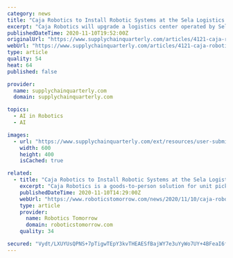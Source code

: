 ```yaml
---
category: news
title: "Caja Robotics to Install Robotic Systems at the Sela Logistics Center"
excerpt: "Caja Robotics will upgrade a logistics center operated by Sela Logistics by embedding Caja’s innovative robotic solution."
publishedDateTime: 2020-11-10T19:52:00Z
originalUrl: "https://www.supplychainquarterly.com/articles/4121-caja-robotics-to-install-robotic-systems-at-the-sela-logistics-center"
webUrl: "https://www.supplychainquarterly.com/articles/4121-caja-robotics-to-install-robotic-systems-at-the-sela-logistics-center"
type: article
quality: 54
heat: 64
published: false

provider:
  name: supplychainquarterly.com
  domain: supplychainquarterly.com

topics:
  - AI in Robotics
  - AI

images:
  - url: "https://www.supplychainquarterly.com/ext/resources/user-submissions/articles/270b0b9c-cfac-442a-bd8b-04259e2c1a27.jpeg?height=635&t=1605035747&width=1200"
    width: 600
    height: 400
    isCached: true

related:
  - title: "Caja Robotics to Install Robotic Systems at the Sela Logistics Center"
    excerpt: "Caja Robotics is a goods-to-person solution for unit picking that significantly increases order fulfillment productivity and storage capacity of a warehouse."
    publishedDateTime: 2020-11-10T14:29:00Z
    webUrl: "https://www.roboticstomorrow.com/news/2020/11/10/caja-robotics-to-install-robotic-systems-at-the-sela-logistics-center/15908/"
    type: article
    provider:
      name: Robotics Tomorrow
      domain: roboticstomorrow.com
    quality: 34

secured: "Vydt/LXUYUsQPNS+7pTigwTEpY3kvTHEAESfBajWY7e3uYyWo7UY+4BFeaI6fdX7DzSp0IZ0D37ARXYdVRHahy+gtU8n6nkieGgR0oZ8jBZguPq1htWvMfOkOuRAcExM0r4WMuMbG/ROmBdNhGinrsDenAZSlpXveUyBDW4x/6QiWZoYm2IiORKfWUFoFABfpFmWDRRd7RbincRO5Uh6n18kf6Kh8aGZnlxGUli4zNnXbVMW5XeLKoUHMWxC1BTgTbs6MbZAvR+wqobpaQHg7WMY73zA9bqf+OMLnkn+sa9TC52BUzY/wjP6UHmdHn31dTMsfDBcutU9f31D7qI58nGC6MpkjvmMCYRXsZi+VEo=;+BDNZJrrRCfUcUJMfkqiKA=="
---
```


